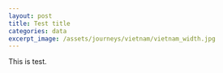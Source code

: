 ```yaml
---
layout: post
title: Test title
categories: data
excerpt_image: /assets/journeys/vietnam/vietnam_width.jpg
---
```


This is test.
